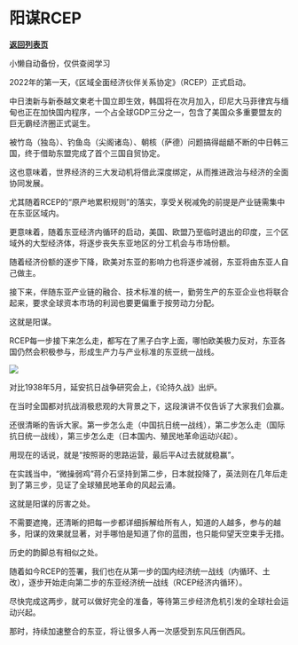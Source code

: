 # 阳谋RCEP

[**返回列表页**](/gzh/政事堂2019)

小懒自动备份，仅供查阅学习

2022年的第一天，《区域全面经济伙伴关系协定》（RCEP）正式启动。

  

中日澳新与新泰越文柬老十国立即生效，韩国将在次月加入，印尼大马菲律宾与缅甸也正在加快国内程序，一个占全球GDP三分之一，包含了美国众多重要盟友的巨无霸经济圈正式诞生。

  

被竹岛（独岛）、钓鱼岛（尖阁诸岛）、朝核（萨德）问题搞得龃龉不断的中日韩三国，终于借助东盟完成了首个三国自贸协定。

  

这也意味着，世界经济的三大发动机将借此深度绑定，从而推进政治与经济的全面协同发展。  

  

尤其随着RCEP的“原产地累积规则”的落实，享受关税减免的前提是产业链需集中在东亚区域内。

  

更意味着，随着东亚经济内循环的启动，美国、欧盟乃至临时退出的印度，三个区域外的大型经济体，将逐步丧失东亚地区的分工机会与市场份额。

  

随着经济份额的逐步下降，欧美对东亚的影响力也将逐步减弱，东亚将由东亚人自己做主。

  

接下来，伴随东亚产业链的融合、技术标准的统一，勤劳生产的东亚企业也将联合起来，要求全球资本市场的利润也要更偏重于按劳动力分配。

  

这就是阳谋。

  

RCEP每一步接下来怎么走，都写在了黑子白字上面，哪怕欧美极力反对，东亚各国仍然会积极参与，形成生产力与产业标准的东亚统一战线。

  

![](https://mmbiz.qpic.cn/mmbiz_jpg/rxhS23yu8cMDo2BzNSj0BAa4wo5G0ZoDIIkAEhYn2fhvuwv1mtcfh9ff8ia4VVu5ryglMoImvZPIoLHl3UImgrg/640?wx_fmt=jpeg)

  

对比1938年5月，延安抗日战争研究会上，《论持久战》出炉。  

  

在当时全国都对抗战消极悲观的大背景之下，这段演讲不仅告诉了大家我们会赢。

  

还很清晰的告诉大家。第一步怎么走（中国抗日统一战线），第二步怎么走（国际抗日统一战线），第三步怎么走（日本国内、殖民地革命运动兴起）。

  

用现在的话说，就是“按照哥的思路运营，最后平A过去就就稳赢”。

  

在实践当中，“微操弱鸡”蒋介石坚持到第二步，日本就投降了，英法则在几年后走到了第三步，见证了全球殖民地革命的风起云涌。

  

这就是阳谋的厉害之处。

  

不需要遮掩，还清晰的把每一步都详细拆解给所有人，知道的人越多，参与的越多，阳谋的效果就显著，对手哪怕是知道了你的蓝图，也只能仰望天空束手无措。

  

历史的韵脚总有相似之处。  

  

随着如今RCEP的签署，我们也在从第一步的国内经济统一战线（内循环、土改），逐步开始走向第二步的东亚经济统一战线（RCEP经济内循环）。

  

尽快完成这两步，就可以做好完全的准备，等待第三步经济危机引发的全球社会运动兴起。

  

那时，持续加速整合的东亚，将让很多人再一次感受到东风压倒西风。

  

